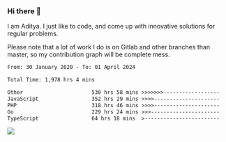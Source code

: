 ### Hi there 👋

I am Aditya. I just like to code, and come up with innovative solutions for regular problems.

Please note that a lot of work I do is on Gitlab and other branches than master, so my contribution graph will be complete mess.

<!--START_SECTION:waka-->

```txt
From: 30 January 2020 - To: 01 April 2024

Total Time: 1,978 hrs 4 mins

Other                      530 hrs 58 mins >>>>>>>------------------   26.84 %
JavaScript                 352 hrs 29 mins >>>>---------------------   17.82 %
PHP                        318 hrs 46 mins >>>>---------------------   16.12 %
Go                         229 hrs 24 mins >>>----------------------   11.60 %
TypeScript                 64 hrs 18 mins  >------------------------   03.25 %
```

<!--END_SECTION:waka-->

![](https://komarev.com/ghpvc/?username=BrainBuzzer)
